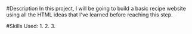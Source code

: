#Description
In this project, I will be going to build a basic recipe website using all the HTML ideas that I've learned before reaching this step.

#Skills Used:
1.
2.
3.